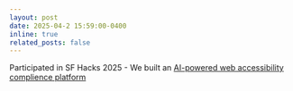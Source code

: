 ```yaml
---
layout: post
date: 2025-04-2 15:59:00-0400
inline: true
related_posts: false
---
```


Participated in SF Hacks 2025 - We built an [AI-powered web accessibility complience platform](https://devpost.com/software/aina-your-intelligent-ally-for-an-accessible-web)